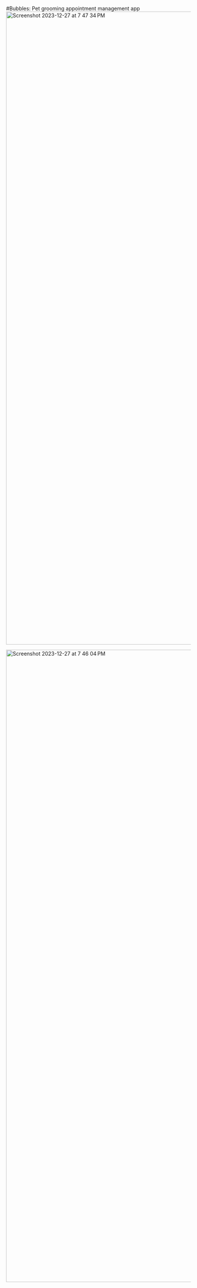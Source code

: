 #Bubbles: Pet grooming appointment management app
<img width="1727" alt="Screenshot 2023-12-27 at 7 47 34 PM" src="https://github.com/jessie-pastan/bubbles-mob/assets/116131795/31819d2d-2f76-4063-a483-eda55bf5a987">

<img width="1725" alt="Screenshot 2023-12-27 at 7 46 04 PM" src="https://github.com/jessie-pastan/bubbles-mob/assets/116131795/fefe3a4e-8474-4c2b-8578-23ca0f8cecce">

